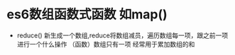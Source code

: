 es6数组函数式函数 如map() 
=
* reduce()
       新生成一个数组,reduce将数组减员，遍历数组每一项，跟之前一项进行一个什么操作
         （函数）数组只有一项  经常用于累加数组的和
         